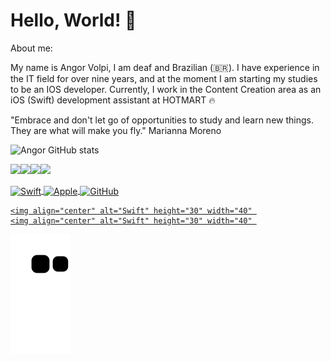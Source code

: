 # Hello, World!  🚀

<p>
About me:

My name is Angor Volpi, I am deaf and Brazilian (🇧🇷).
I have experience in the IT field for over nine years, and at the moment I am starting my studies to be an IOS developer. Currently, I work in the Content Creation area as an iOS (Swift) development assistant at HOTMART 🔥

"Embrace and don't let go of opportunities to study and learn new things. They are what will make you fly."
Marianna Moreno
</p>

![Angor GitHub stats](https://github-readme-stats.vercel.app/api?username=angorrezende-hotmart&show_icons=true&theme=highcontrast)

<a href="https://en.wikipedia.org/wiki/IOS"><img src="https://img.shields.io/badge/iOS-000000?style=for-the-badge&logo=ios&logoColor=white"/><a href="https://apps.apple.com/us/app/xcode/id497799835?mt=12"><img src="https://img.shields.io/badge/Xcode-007ACC?style=for-the-badge&logo=Xcode&logoColor=white"/><a href="https://developer.apple.com/swift/"><img src="https://img.shields.io/badge/Swift-FA7343?style=for-the-badge&logo=swift&logoColor=white"/><a href="https://www.linkedin.com/in/angor-volpi-silva-rezende/"><img src="https://img.shields.io/badge/LinkedIn-0077B5?style=for-the-badge&logo=linkedin&logoColor=white"/>
  
  
  <div>
            <img align="center" alt="Swift" height="30" width="40" src="https://cdn.jsdelivr.net/gh/devicons/devicon/icons/swift/swift-original.svg"/>
            <img align="center" alt="Apple" height="30" width="40" src="https://cdn.jsdelivr.net/gh/devicons/devicon/icons/apple/apple-original.svg"/>
            <img align="center" alt="GitHub" height="30" width="40" src="https://cdn.jsdelivr.net/gh/devicons/devicon/icons/github/github-original.svg"/>
         
    <img align="center" alt="Swift" height="30" width="40" 
    <img align="center" alt="Swift" height="30" width="40" 
          
  </div>        
  
  ![snake gif](https://github.com/angorrezende-hotmart/angorrezende-hotmart/blob/output/github-contribution-grid-snake.svg)
